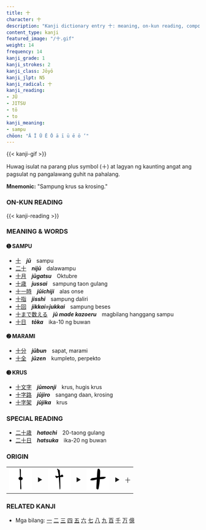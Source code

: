 ```yaml
---
title: 十
character: 十
description: "Kanji dictionary entry 十: meaning, on-kun reading, compounds, origin, related kanji"
content_type: kanji
featured_image: "/十.gif"
weight: 14
frequency: 14
kanji_grade: 1
kanji_strokes: 2
kanji_class: Jōyō
kanji_jlpt: N5
kanji_radical: 十
kanji_reading: 
- JŪ
- JITSU
- tō
- to
kanji_meaning:
- sampu
chōon: "Ā Ī Ū Ē Ō ā ī ū ē ō ’"
---
```

[//]: # (Don't edit the line below. Kanji animated GIF code is automatically generated.)
{{< kanji-gif >}}

[//]: # (Edit below this line.)

Huwag isulat na parang plus symbol (＋) at lagyan ng kaunting angat ang pagsulat ng pangalawang guhit na pahalang.　
 
**Mnemonic:** "Sampung krus sa krosing."

### ON-KUN READING

[//]: # (Don't edit the line below. ON-KUN READING code is automatically generated.)
{{< kanji-reading >}}

### MEANING & WORDS

#### ➊ **SAMPU**
  - [十](../十)　***jū***　sampu
  - [二](../二)[十](../十)　***nijū***　dalawampu
  - [十](../十)[月](../月)　***jūgatsu***　Oktubre
  - [十](../十)[歳](../歳)　***jussai***　sampung taon gulang
  - [十](../十)[一](../一)[時](../時)　***jūichiji***　alas onse
  - [十](../十)[指](../指)　***jisshi***　sampung daliri
  - [十](../十)[回](../回)　***jikkai=jukkai***　sampung beses
  - [十](../十)[まで](../../nihongo/まで)[数える](../数)　***jū made kazoeru***　magbilang hanggang sampu
  - [十](../十)[日](../日)　***tōka***　ika-10 ng buwan

#### ➋ **MARAMI**
  - [十](../十)[分](../分)　***jūbun***　sapat, marami
  - [十](../十)[全](../全)　***jūzen***　kumpleto, perpekto

#### ➌ **KRUS**
  - [十](../十)[文](../文)[字](../字)　***jūmonji***　krus, hugis krus
  - [十](../十)[字](../字)[路](../路)　***jūjiro***　sangang daan, krosing
  - [十](../十)[字](../字)[架](../架)　***jūjika***　krus

### SPECIAL READING
  - [二](../二)[十](../十)[歳](../歳)　***hatachi***　20-taong gulang
  - [二](../二)[十](../十)[日](../日)　***hatsuka***　ika-20 ng buwan

### ORIGIN

<table class="kanji-table"><tr><td>
<img src="60px-十-bronze-spring.svg.png">
</td><td>▶</td>
<td><img src="60px-十-silk.svg.png"></td>
<td>▶</td>
<td><img src="60px-十-slip.svg.png"></td>
<td>▶</td>
<td class="kanji-origin">十</td>
</tr></table>

### RELATED KANJI
- Mga bilang: [一](../一) [二](../二) [三](../三) [四](../五) [五](../五) [六](../七) [七](../七) [八](../八) [九](../九) [百](../百) [千](../千) [万](../万) [億](../億)

